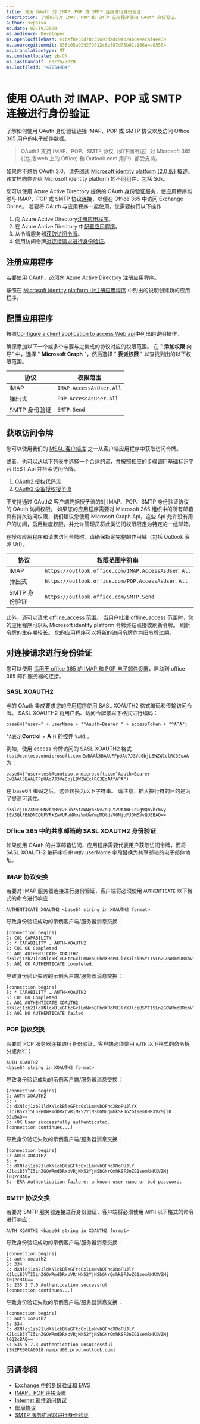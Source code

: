 ```yaml
---
title: 使用 OAuth 对 IMAP、POP 或 SMTP 连接进行身份验证
description: 了解如何对 IMAP、POP 和 SMTP 应用程序使用 OAuth 身份验证。
author: svpsiva
ms.date: 02/19/2020
ms.audience: Developer
ms.openlocfilehash: e1bef8e35d78c35693dadc94b24b6aeecaf4e439
ms.sourcegitcommit: 636c05a929279812c6ef87d75b01c166a4a05584
ms.translationtype: MT
ms.contentlocale: zh-CN
ms.lasthandoff: 08/26/2020
ms.locfileid: "47254984"
---
```

# <a name="authenticate-an-imap-pop-or-smtp-connection-using-oauth"></a>使用 OAuth 对 IMAP、POP 或 SMTP 连接进行身份验证

了解如何使用 OAuth 身份验证连接 IMAP、POP 或 SMTP 协议以及访问 Office 365 用户的电子邮件数据。

> OAuth2 支持 IMAP、POP、SMTP 协议（如下面所述）对 Microsoft 365 (（包括 web 上的 Office) 和 Outlook.com 用户）都受支持。

如果你不熟悉 OAuth 2.0，请先阅读 [Microsoft identity platform (2.0 版) 概述](/azure/active-directory/develop/v2-overview)。 该文档向你介绍 Microsoft identity platform 的不同组件，包括 Sdk。

您可以使用 Azure Active Directory 提供的 OAuth 身份验证服务，使应用程序能够与 IMAP、POP 或 SMTP 协议连接，以便在 Office 365 中访问 Exchange Online。 若要将 OAuth 与应用程序一起使用，您需要执行以下操作：

1. 向 Azure Active Directory[注册应用程序](#register-your-application)。
1. 在 Azure Active Directory 中[配置应用程序](#configure-your-application)。
1. 从令牌服务器[获取访问令牌](#get-an-access-token)。
1. 使用访问令牌[对连接请求进行身份验证](#authenticate-connection-requests)。

## <a name="register-your-application"></a>注册应用程序

若要使用 OAuth，必须向 Azure Active Directory 注册应用程序。

按照在 [Microsoft identity platform 中注册应用程序](/azure/active-directory/develop/quickstart-register-app) 中列出的说明创建新的应用程序。

## <a name="configure-your-application"></a>配置应用程序

按照[Configure a client application to access Web api](/azure/active-directory/develop/quickstart-configure-app-access-web-apis)中列出的说明操作。

确保添加以下一个或多个与要与之集成的协议对应的权限范围。 在 " **添加权限** 向导" 中，选择 " **Microsoft Graph** "，然后选择 " **委派权限** " 以查找列出的以下权限范围。

| 协议  | 权限范围        |
|-----------|-------------------------|
| IMAP      | `IMAP.AccessAsUser.All` |
| 弹出式       | `POP.AccessAsUser.All`  |
| SMTP 身份验证 | `SMTP.Send`             |

## <a name="get-an-access-token"></a>获取访问令牌

您可以使用我们的 [MSAL 客户端库](/azure/active-directory/develop/msal-overview) 之一从客户端应用程序中获取访问令牌。

或者，也可以从以下列表中选择一个合适的流，并按照相应的步骤调用基础标识平台 REST Api 并检索访问令牌。

1. [OAuth2 授权代码流](/azure/active-directory/develop/v2-oauth2-auth-code-flow)
1. [OAuth2 设备授权授予流](/azure/active-directory/develop/v2-oauth2-device-code)

不支持通过 OAuth2 客户端凭据授予流的对 IMAP、POP、SMTP 身份验证协议的 OAuth 访问权限。 如果您的应用程序需要对 Microsoft 365 组织中的所有邮箱具有持久访问权限，我们建议您使用 Microsoft Graph Api，这些 Api 允许没有用户的访问，启用粒度权限，并允许管理员将此类访问权限限定为特定的一组邮箱。

在授权应用程序和请求访问令牌时，请确保指定完整的作用域（包括 Outlook 资源 Url）。

| 协议  | 权限范围字符串 |
|-----------|-------------------------|
| IMAP      | `https://outlook.office.com/IMAP.AccessAsUser.All` |
| 弹出式       | `https://outlook.office.com/POP.AccessAsUser.All`  |
| SMTP 身份验证 | `https://outlook.office.com/SMTP.Send`             |

此外，还可以请求 [offline_access](/azure/active-directory/develop/v2-permissions-and-consent#offline_access) 范围。 当用户批准 offline_access 范围时，您的应用程序可以从 Microsoft identity platform 令牌终结点接收刷新令牌。 刷新令牌的生存期较长。 您的应用程序可以将新的访问令牌作为旧令牌过期。

## <a name="authenticate-connection-requests"></a>对连接请求进行身份验证

您可以使用 [适用于 office 365 的 IMAP 和 POP 电子邮件设置](https://support.office.com/article/pop-and-imap-email-settings-for-outlook-8361e398-8af4-4e97-b147-6c6c4ac95353)，启动到 office 365 邮件服务器的连接。

### <a name="sasl-xoauth2"></a>SASL XOAUTH2

与的 OAuth 集成要求您的应用程序使用 SASL XOAUTH2 格式编码和传输访问令牌。 SASL XOAUTH2 将用户名、访问令牌按以下格式进行编码：

```text
base64("user=" + userName + "^Aauth=Bearer " + accessToken + "^A^A")
```

`^A`表示**Control**  +  **A** () 的控件 `%x01` 。

例如，使用 access 令牌访问的 SASL XOAUTH2 格式 `test@contoso.onmicrosoft.com` `EwBAAl3BAAUFFpUAo7J3Ve0bjLBWZWCclRC3EoAA` 为：

```text
base64("user=test@contoso.onmicrosoft.com^Aauth=Bearer EwBAAl3BAAUFFpUAo7J3Ve0bjLBWZWCclRC3EoAA^A^A")
```

在 base64 编码之后，这会转换为以下字符串。 请注意，插入换行符的目的是为了提高可读性。

```text
dXNlcj10ZXN0QGNvbnRvc28ub25taWNyb3NvZnQuY29tAWF1dGg9QmVhcmVy
IEV3QkFBbDNCQUFVRkZwVUFvN0ozVmUwYmpMQldaV0NjbFJDM0VvQUEBAQ==
```

### <a name="sasl-xoauth2-authentication-for-shared-mailboxes-in-office-365"></a>Office 365 中的共享邮箱的 SASL XOAUTH2 身份验证

如果使用 OAuth 的共享邮箱访问，应用程序需要代表用户获取访问令牌，而将 SASL XOAUTH2 编码字符串中的 userName 字段替换为共享邮箱的电子邮件地址。 

### <a name="imap-protocol-exchange"></a>IMAP 协议交换

若要对 IMAP 服务器连接进行身份验证，客户端将必须使用 `AUTHENTICATE` 以下格式的命令进行响应：

```text
AUTHENTICATE XOAUTH2 <base64 string in XOAUTH2 format>
```

导致身份验证成功的示例客户端/服务器消息交换：

```text
[connection begins]
C: C01 CAPABILITY
S: * CAPABILITY … AUTH=XOAUTH2
S: C01 OK Completed
C: A01 AUTHENTICATE XOAUTH2 dXNlcj1zb21ldXNlckBleGFtcGxlLmNvbQFhdXRoPUJlYXJlciB5YTI5LnZGOWRmdDRxbVRjMk52YjNSbGNrQmhkSFJoZG1semRHRXVZMjl0Q2cBAQ==
S: A01 OK AUTHENTICATE completed.
```

导致身份验证失败的示例客户端/服务器消息交换：

```text
[connection begins]
S: * CAPABILITY … AUTH=XOAUTH2
S: C01 OK Completed
C: A01 AUTHENTICATE XOAUTH2 dXNlcj1zb21ldXNlckBleGFtcGxlLmNvbQFhdXRoPUJlYXJlciB5YTI5LnZGOWRmdDRxbVRjMk52YjNSbGNrQmhkSFJoZG1semRHRXVZMjl0Q2cBAQ==
S: A01 NO AUTHENTICATE failed.
```

### <a name="pop-protocol-exchange"></a>POP 协议交换

若要对 POP 服务器连接进行身份验证，客户端必须使用 `AUTH` 以下格式的命令拆分成两行：    

```text 
AUTH XOAUTH2 
<base64 string in XOAUTH2 format>   
``` 

导致身份验证成功的示例客户端/服务器消息交换：    

```text 
[connection begins] 
C: AUTH XOAUTH2     
S: +    
C: dXNlcj1zb21ldXNlckBleGFtcGxlLmNvbQFhdXRoPUJlYX   
JlciB5YTI5LnZGOWRmdDRxbVRjMk52YjNSbGNrQmhkSFJoZG1semRHRXVZMjl0  
Q2cBAQ==    
S: +OK User successfully authenticated. 
[connection continues...]   
``` 

导致身份验证失败的示例客户端/服务器消息交换：    

```text 
[connection begins] 
C: AUTH XOAUTH2     
S: +    
C: dXNlcj1zb21ldXNlckBleGFtcGxlLmNvbQFhdXRoPUJlY    
XJlciB5YTI5LnZGOWRmdDRxbVRjMk52YjNSbGNrQmhkSFJoZG1semRHRXVZMj   
l0Q2cBAQ=   
S: -ERR Authentication failure: unknown user name or bad password.  
```

### <a name="smtp-protocol-exchange"></a>SMTP 协议交换

若要对 SMTP 服务器连接进行身份验证，客户端将必须使用 `AUTH` 以下格式的命令进行响应：

```text
AUTH XOAUTH2 <base64 string in XOAUTH2 format>
```

导致身份验证成功的示例客户端/服务器消息交换：

```text
[connection begins]
C: auth xoauth2
S: 334
C: dXNlcj1zb21ldXNlckBleGFtcGxlLmNvbQFhdXRoPUJlY
XJlciB5YTI5LnZGOWRmdDRxbVRjMk52YjNSbGNrQmhkSFJoZG1semRHRXVZMj
l0Q2cBAQ==
S: 235 2.7.0 Authentication successful
[connection continues...]
```

导致身份验证失败的示例客户端/服务器消息交换：

```text
[connection begins]
C: auth xoauth2
S: 334
C: dXNlcj1zb21ldXNlckBleGFtcGxlLmNvbQFhdXRoPUJlY
XJlciB5YTI5LnZGOWRmdDRxbVRjMk52YjNSbGNrQmhkSFJoZG1semRHRXVZMj
l0Q2cBAQ==
S: 535 5.7.3 Authentication unsuccessful [SN2PR00CA0018.namprd00.prod.outlook.com]
```

## <a name="see-also"></a>另请参阅

- [Exchange 中的身份验证和 EWS](../exchange-web-services/authentication-and-ews-in-exchange.md)
- [IMAP、POP 连接设置](https://support.office.com/article/pop-and-imap-email-settings-for-outlook-8361e398-8af4-4e97-b147-6c6c4ac95353)
- [Internet 邮件访问协议](https://tools.ietf.org/html/rfc3501)
- [邮局协议](https://tools.ietf.org/html/rfc1081)
- [SMTP 服务扩展以进行身份验证](https://tools.ietf.org/html/rfc4954)

